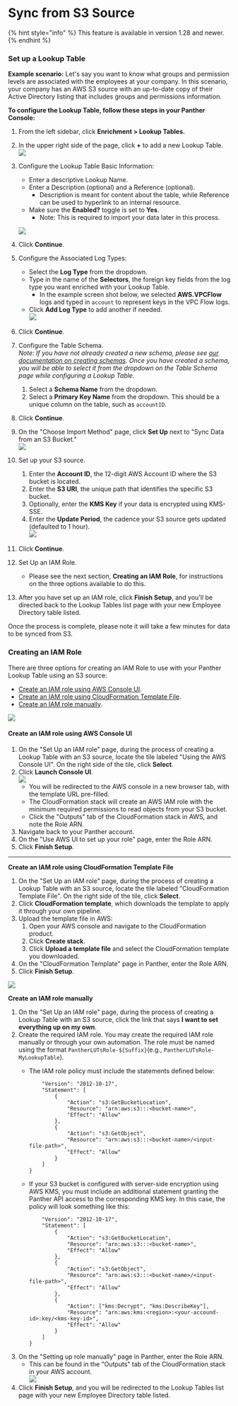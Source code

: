 # Sync from S3 Source

{% hint style="info" %}
This feature is available in version 1.28 and newer.
{% endhint %}

### Set up a Lookup Table

**Example scenario:** Let's say you want to know what groups and permission levels are associated with the employees at your company. In this scenario, your company has an AWS S3 source with an up-to-date copy of their Active Directory listing that includes groups and permissions information.



**To configure the Lookup Table, follow these steps in your Panther Console:**

1. From the left sidebar, click **Enrichment > Lookup Tables.**
2. In the upper right side of the page, click **+** to add a new Lookup Table.\
   ![](../../.gitbook/assets/add-lookup-table.png)
3.  Configure the Lookup Table Basic Information:

    * Enter a descriptive Lookup Name.&#x20;
    * Enter a Description (optional) and a Reference (optional).&#x20;
      * Description is meant for content about the table, while Reference can be used to hyperlink to an internal resource.
    * Make sure the **Enabled?** toggle is set to **Yes**.
      * Note: This is required to import your data later in this process.&#x20;

    ![](../../.gitbook/assets/lookup-table-basic-s3.png)
4. Click **Continue**.
5. Configure the Associated Log Types:
   * Select the **Log Type** from the dropdown. &#x20;
   * Type in the name of the **Selectors**, the foreign key fields from the log type you want enriched with your Lookup Table.&#x20;
     * In the example screen shot below, we selected **AWS.VPCFlow** logs and typed in `account` to represent keys in the VPC Flow logs.
   * Click **Add Log Type** to add another if needed. \
     ![](../../.gitbook/assets/lut-logtype-s3.png)
6. Click **Continue**.
7. Configure the Table Schema. \
   _Note: If you have not already created a new schema, please see_ [_our documentation on creating schemas_](https://docs.runpanther.io/data-onboarding/custom-log-types/example-csv)_. Once you have created a schema, you will be able to select it from the dropdown on the Table Schema page while configuring a Lookup Table._
   1. Select a **Schema Name** from the dropdown.
   2. Select a **Primary Key Name** from the dropdown. This should be a unique column on the table, such as `accountID`.&#x20;
8. Click **Continue**.
9. On the "Choose Import Method" page, click **Set Up** next to "Sync Data from an S3 Bucket." \
   ![](../../.gitbook/assets/lut-import-s3.png)
10. Set up your S3 source.
    1. Enter the **Account ID**, the 12-digit AWS Account ID where the S3 bucket is located.
    2. Enter the **S3 URI**, the unique path that identifies the specific S3 bucket.
    3. Optionally, enter the **KMS Key** if your data is encrypted using KMS-SSE.
    4. Enter the **Update Period**, the cadence your S3 source gets updated (defaulted to 1 hour).\
       ![](../../.gitbook/assets/lut-setup-s3.png)
11. Click **Continue**.
12. Set Up an IAM Role.&#x20;
    * Please see the next section, **Creating an IAM Role**, for instructions on the three options available to do this.
13. After you have set up an IAM role, click **Finish Setup**, and you'll be directed back to the Lookup Tables list page with your new Employee Directory table listed.

Once the process is complete, please note it will take a few minutes for data to be synced from S3.

### Creating an IAM Role

There are three options for creating an IAM Role to use with your Panther Lookup Table using an S3 source:

* [Create an IAM role using AWS Console UI](https://docs.runpanther.io/data-analytics/lookup-tables/s3-source#create-an-iam-role-using-aws-console-ui).
* [Create an IAM role using CloudFormation Template File](https://docs.runpanther.io/data-analytics/lookup-tables/s3-source#create-an-iam-role-using-cloudformation-template-file).
* [Create an IAM role manually](https://docs.runpanther.io/data-analytics/lookup-tables/s3-source#create-an-iam-role-manually).

![](<../../.gitbook/assets/Screen Shot 2022-01-26 at 4.49.50 PM.png>)



#### Create an IAM role using AWS Console UI

1. On the "Set Up an IAM role" page, during the process of creating a Lookup Table with an S3 source, locate the tile labeled "Using the AWS Console UI". On the right side of the tile, click **Select**.&#x20;
2. Click **Launch Console UI**.\
   ![](../../.gitbook/assets/aws-ui-role.png)
   * You will be redirected to the AWS console in a new browser tab, with the template URL pre-filled.&#x20;
   * The CloudFormation stack will create an AWS IAM role with the minimum required permissions to read objects from your S3 bucket.&#x20;
   * Click the "Outputs" tab of the CloudFormation stack in AWS, and note the Role ARN.
3. Navigate back to your Panther account.
4. On the "Use AWS UI to set up your role" page, enter the Role ARN.
5. Click **Finish Setup**.

****

**Create an IAM role using CloudFormation Template File**

1. On the "Set Up an IAM role" page, during the process of creating a Lookup Table with an S3 source, locate the tile labeled "CloudFormation Template File". On the right side of the tile, click **Select**.&#x20;
2. Click **CloudFormation template**, which downloads the template to apply it through your own pipeline.
3. Upload the template file in AWS:
   1. Open your AWS console and navigate to the CloudFormation product.
   2. Click **Create stack**.
   3. Click **Upload a template file** and select the CloudFormation template you downloaded.
4. On the "CloudFormation Template" page in Panther, enter the Role ARN.
5. Click **Finish Setup**.

![](<../../.gitbook/assets/Screen Shot 2022-01-26 at 5.01.21 PM.png>)

**Create an IAM role manually**

1. On the "Set Up an IAM role" page, during the process of creating a Lookup Table with an S3 source, click the link that says **I want to set everything up on my own**.
2. Create the required IAM role. You may create the required IAM role manually or through your own automation. The role must be named using the format `PantherLUTsRole-${Suffix}`(e.g., `PantherLUTsRole-MyLookupTable`).&#x20;
   *   The IAM role policy must include the statements defined below:

       ```
           "Version": "2012-10-17",
           "Statement": [
               {
                   "Action": "s3:GetBucketLocation",
                   "Resource": "arn:aws:s3:::<bucket-name>",
                   "Effect": "Allow"
               },
               {
                   "Action": "s3:GetObject",
                   "Resource": "arn:aws:s3:::<bucket-name>/<input-file-path>",
                   "Effect": "Allow"
               }
           ]
       }
       ```
   *   If your S3 bucket is configured with server-side encryption using AWS KMS, you must include an additional statement granting the Panther API access to the corresponding KMS key. In this case, the policy will look something like this:

       ```
           "Version": "2012-10-17",
           "Statement": [
               {
                   "Action": "s3:GetBucketLocation",
                   "Resource": "arn:aws:s3:::<bucket-name>",
                   "Effect": "Allow"
               },
               {
                   "Action": "s3:GetObject",
                   "Resource": "arn:aws:s3:::<bucket-name>/<input-file-path>",
                   "Effect": "Allow"
               },
               {
                   "Action": ["kms:Decrypt", "kms:DescribeKey"],
                   "Resource": "arn:aws:kms:<region>:<your-accound-id>:key/<kms-key-id>",
                   "Effect": "Allow"
               }
           ]
       }
       ```
3. On the "Setting up role manually" page in Panther, enter the Role ARN.&#x20;
   * This can be found in the "Outputs" tab of the CloudFormation stack in your AWS account.\
     ![](../../.gitbook/assets/role-arn.png)
4. Click **Finish Setup**, and you will be redirected to the Lookup Tables list page with your new Employee Directory table listed.

